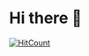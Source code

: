 
# Hi there 👋
  [![HitCount](http://hits.dwyl.com/mustafe77/mustafe77.svg?style=flat-square)](http://hits.dwyl.com/mustafe77/mustafe77)
  
<!-- Coming Soon -->

 <br>



<!--
**mustafe77/mustafe77** is a ✨ _special_ ✨ repository because its `README.md` (this file) appears on your GitHub profile.

Here are some ideas to get you started:

- - 🔭 I’m currently working on ...
- 🌱 I’m currently learning ...
- 👯 I’m looking to collaborate on ...
- 🤔 I’m looking for help with ...
- 💬 Ask me about ...
- 📫 How to reach me: ...
- 😄 Pronouns: ...
- ⚡ Fun fact: ...
-->
